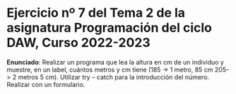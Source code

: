 # Ejercicio nº 7 del Tema 2 de la asignatura Programación del ciclo DAW, Curso 2022-2023
**Enunciado**: Realizar un programa que lea la altura en cm de un individuo y muestre, en un label, cuántos metros y cm tiene (185 -> 1 metro, 85 cm 205-> 2 metros 5 cm).
Utilizar try – catch para la introducción del número. Realizar con un formulario.
